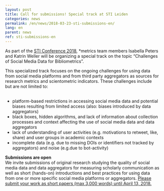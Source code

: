 ```yaml
---
layout: post
title: Call for submissions! Special track at STI Leiden
categories: news
permalink: /en/news/2018-03-23-sti-submissions-en/
lang: en
parent: news
ref: sti-submissions-en
---
```


As part of the [STI Conference 2018](http://sti2018.cwts.nl), *metrics team members Isabella Peters and Katrin Weller will be organizing a special track on the topic “Challenges of Social Media Data for Bibliometrics”. 
  
This specialized track focuses on the ongoing challenges for using data from social media platforms and from third party aggregators as sources for research metrics and scientometric indicators. These challenges include but are not limited to:  
   
- platform-based restrictions in accessing social media data and potential biases resulting from limited access (also: biases introduced by data aggregators)  
- black boxes, hidden algorithms, and lack of information about collection processes and context affecting the use of social media data and data aggregators  
- lack of understanding of user activities (e.g. motivations to retweet, like, share) and user groups in academic contexts  
- incomplete data (e.g. due to missing DOIs or identifiers not tracked by aggregators) and noise (e.g.due to bot-activity)  
  
**Submissions are open**  
We invite submissions of original research studying the quality of social media data and data aggregators for measuring scholarly communication as well as short (hands-on) introductions and best practices for using data from one or more specific social media platforms or aggregators.
[Please submit your work as short papers (max 3,000 words) until April 13, 2018.](http://sti2018.cwts.nl/submissions )

